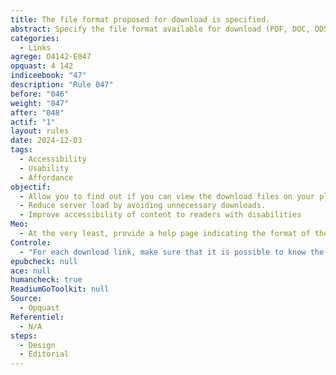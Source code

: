 ```yaml
---
title: The file format proposed for download is specified.
abstract: Specify the file format available for download (PDF, DOC, ODS, ODT, XLS, etc. allows you to anticipate the necessary software to open it on its reading terminal.
categories:
  - Links
agrege: O4142-E047
opquast: 4 142
indiceebook: "47"
description: "Rule 047"
before: "046"
weight: "047"
after: "048"
actif: "1"
layout: rules
date: 2024-12-03
tags:
  - Accessibility
  - Usability
  - Affordance
objectif:
  - Allow you to find out if you can view the download files on your playback terminal.
  - Reduce server load by avoiding unnecessary downloads.
  - Improve accessibility of content to readers with disabilities
Meo:
  - At the very least, provide a help page indicating the format of the proposed files if it is unique. u better, indicate the format for each link to upload a file.
Controle:
  - "For each download link, make sure that it is possible to know the format via&nbsp;: </li><li> some geometric information given in a help page;</li><li> information given in the context of the&nbsp;link: paragraph or list element is included, section title that precedes it, table header associated with that where available;</li><li> the title attribute of the link that restores and completes its libelity;</li><li>information given in the link libelle;</li><li> an icon has an alternative text indicating the format of the file.</li>"
epubcheck: null
ace: null
humancheck: true
ReadiumGoToolkit: null
Source:
  - Opquast
Referentiel:
  - N/A
steps:
  - Design
  - Editorial
---
```


<!-- Imaginez télécharger un fichier en pensant que c'est un PDF, mais découvrir que c'est un DOC et que vous n'avez pas le bon logiciel pour l'ouvrir – c'est comme commander un croissant et recevoir un burrito ! Pour éviter ces surprises, indiquez toujours le format des fichiers en téléchargement. C'est un peu comme mettre des étiquettes sur les étagères d'une bibliothèque : "PDF ici"
    - "DOC là-bas". Cela permet à chacun de savoir à quoi s'attendre et d'avoir les bons outils sous la main. Une petite attention qui fait une grande différence, comme un bon hôte qui s'assure que ses invités sont bien préparés. Alors, faites plaisir à vos utilisateurs et indiquez toujours le format des fichiers en téléchargement ! -->